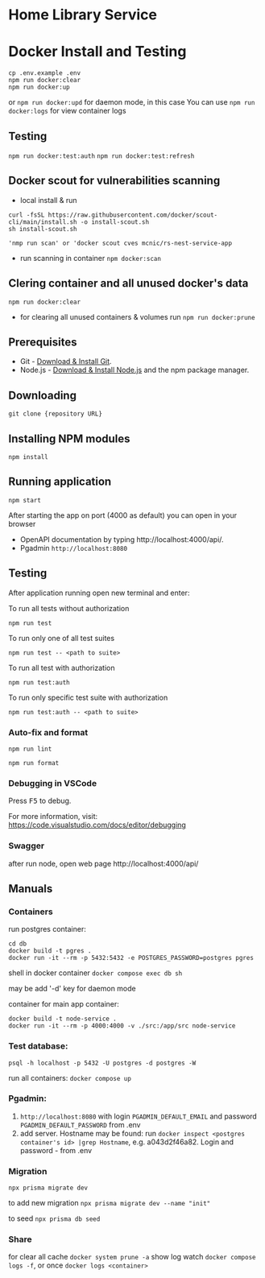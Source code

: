 # Home Library Service

# Docker Install and Testing

```
cp .env.example .env
npm run docker:clear
npm run docker:up
```

or `npm run docker:upd` for daemon mode, in this case You can use `npm run docker:logs` for view container logs

## Testing

`npm run docker:test:auth`
`npm run docker:test:refresh`

## Docker scout for vulnerabilities scanning

- local install & run

```
curl -fsSL https://raw.githubusercontent.com/docker/scout-cli/main/install.sh -o install-scout.sh
sh install-scout.sh

'nmp run scan' or 'docker scout cves mcnic/rs-nest-service-app
```

- run scanning in container `npm docker:scan`

## Clering container and all unused docker's data

`npm run docker:clear`

- for clearing all unused containers & volumes run `npm run docker:prune`

## Prerequisites

- Git - [Download & Install Git](https://git-scm.com/downloads).
- Node.js - [Download & Install Node.js](https://nodejs.org/en/download/) and the npm package manager.

## Downloading

```
git clone {repository URL}
```

## Installing NPM modules

```
npm install
```

## Running application

```
npm start
```

After starting the app on port (4000 as default) you can open
in your browser

- OpenAPI documentation by typing http://localhost:4000/api/.
- Pgadmin `http://localhost:8080`

## Testing

After application running open new terminal and enter:

To run all tests without authorization

```
npm run test
```

To run only one of all test suites

```
npm run test -- <path to suite>
```

To run all test with authorization

```
npm run test:auth
```

To run only specific test suite with authorization

```
npm run test:auth -- <path to suite>
```

### Auto-fix and format

```
npm run lint
```

```
npm run format
```

### Debugging in VSCode

Press <kbd>F5</kbd> to debug.

For more information, visit: https://code.visualstudio.com/docs/editor/debugging

### Swagger

after run node, open web page http://localhost:4000/api/

## Manuals

### Containers

run postgres container:

```
cd db
docker build -t pgres .
docker run -it --rm -p 5432:5432 -e POSTGRES_PASSWORD=postgres pgres
```

shell in docker container `docker compose exec db sh`

may be add '-d' key for daemon mode

container for main app container:

```
docker build -t node-service .
docker run -it --rm -p 4000:4000 -v ./src:/app/src node-service
```

### Test database:

`psql -h localhost -p 5432 -U postgres -d postgres -W`

run all containers: `docker compose up`

### Pgadmin:

1. `http://localhost:8080` with login `PGADMIN_DEFAULT_EMAIL` and password `PGADMIN_DEFAULT_PASSWORD` from .env
1. add server. Hostname may be found: run `docker inspect <postgres container's id> |grep Hostname`, e.g. a043d2f46a82.
   Login and password - from .env

### Migration

`npx prisma migrate dev`

to add new migration `npx prisma migrate dev --name "init"`

to seed `npx prisma db seed`

### Share

for clear all cache `docker system prune -a`
show log watch `docker compose logs -f`, or once `docker logs <container>`
